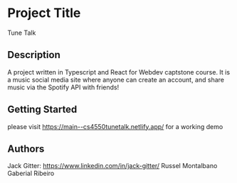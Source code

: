 # Project Title

Tune Talk

## Description

A project written in Typescript and React for Webdev captstone course. It is a music social media site where anyone can create an account, and share music via the Spotify API with friends!

## Getting Started

please visit https://main--cs4550tunetalk.netlify.app/ for a working demo

## Authors

Jack Gitter: https://www.linkedin.com/in/jack-gitter/
Russel Montalbano
Gaberial Ribeiro




